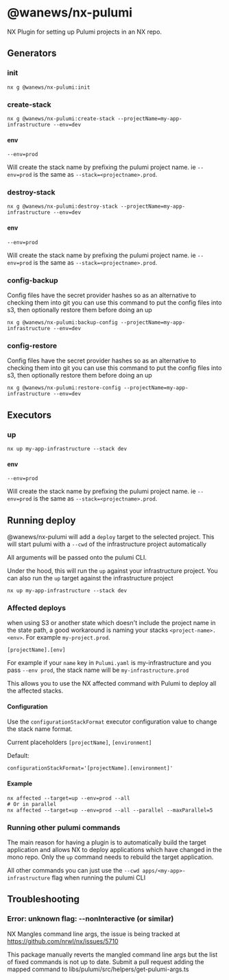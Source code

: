 # @wanews/nx-pulumi

NX Plugin for setting up Pulumi projects in an NX repo.

## Generators

### init

```
nx g @wanews/nx-pulumi:init
```

### create-stack

```
nx g @wanews/nx-pulumi:create-stack --projectName=my-app-infrastructure --env=dev
```

#### env

`--env=prod`

Will create the stack name by prefixing the pulumi project name. ie `--env=prod` is the same as `--stack=<projectname>.prod`.

### destroy-stack

```
nx g @wanews/nx-pulumi:destroy-stack --projectName=my-app-infrastructure --env=dev
```

#### env

`--env=prod`

Will create the stack name by prefixing the pulumi project name. ie `--env=prod` is the same as `--stack=<projectname>.prod`.

### config-backup

Config files have the secret provider hashes so as an alternative to checking them into git you can use this command to put the config files into s3, then optionally restore them before doing an up

```
nx g @wanews/nx-pulumi:backup-config --projectName=my-app-infrastructure --env=dev
```

### config-restore

Config files have the secret provider hashes so as an alternative to checking them into git you can use this command to put the config files into s3, then optionally restore them before doing an up

```
nx g @wanews/nx-pulumi:restore-config --projectName=my-app-infrastructure --env=dev
```

## Executors

### up

```
nx up my-app-infrastructure --stack dev
```

#### env

`--env=prod`

Will create the stack name by prefixing the pulumi project name. ie `--env=prod` is the same as `--stack=<projectname>.prod`.

## Running deploy

@wanews/nx-pulumi will add a `deploy` target to the selected project. This will start pulumi with a `--cwd` of the infrastructure project automatically

All arguments will be passed onto the pulumi CLI.

Under the hood, this will run the `up` against your infrastructure project. You can also run the `up` target against the infrastructure project

`nx up my-app-infrastructure --stack dev`

### Affected deploys

when using S3 or another state which doesn't include the project name in the state path, a good workaround is naming your stacks `<project-name>.<env>`. For example `my-project.prod`.

```
[projectName].[env]
```

For example if your `name` key in `Pulumi.yaml` is my-infrastructure and you pass `--env prod`, the stack name will be `my-infrastructure.prod`

This allows you to use the NX affected command with Pulumi to deploy all the affected stacks.

#### Configuration

Use the `configurationStackFormat` executor configuration value to change the stack name format.

Current placeholders `[projectName]`, `[environment]`

Default:

`configurationStackFormat='[projectName].[environment]'`

#### Example

```
nx affected --target=up --env=prod --all
# Or in parallel
nx affected --target=up --env=prod --all --parallel --maxParallel=5
```

### Running other pulumi commands

The main reason for having a plugin is to automatically build the target application and allows NX to deploy applications which have changed in the mono repo. Only the `up` command needs to rebuild the target application.

All other commands you can just use the `--cwd apps/<my-app>-infrastructure` flag when running the pulumi CLI

## Troubleshooting

### Error: unknown flag: --nonInteractive (or similar)

NX Mangles command line args, the issue is being tracked at https://github.com/nrwl/nx/issues/5710

This package manually reverts the mangled command line args but the list of fixed commands is not up to date. Submit a pull request adding the mapped command to libs/pulumi/src/helpers/get-pulumi-args.ts
